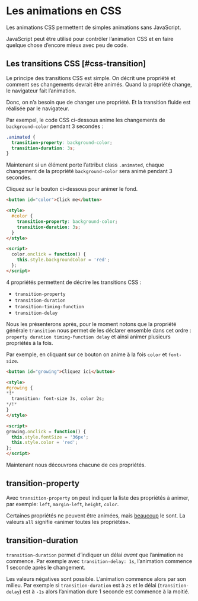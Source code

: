 # Les animations en CSS

Les animations CSS permettent de simples animations sans JavaScript.

JavaScript peut être utilisé pour contrôler l’animation CSS et en faire quelque chose d’encore mieux avec peu de code.

## Les transitions CSS [#css-transition]

Le principe des transitions CSS est simple. On décrit une propriété et comment ses changements devrait être animés. Quand la propriété change, le navigateur fait l’animation.

Donc, on n’a besoin que de changer une propriété. Et la transition fluide est réalisée par le navigateur.

Par exempel, le code CSS ci-dessous anime les changements de `background-color` pendant 3 secondes :


```css
.animated {
  transition-property: background-color;
  transition-duration: 3s;
}
```

Maintenant si un élément porte l’attribut class `.animated`, chaque changement de la propriété `background-color` sera animé pendant 3 secondes.

Cliquez sur le bouton ci-dessous pour animer le fond.

```html run autorun height=60
<button id="color">Click me</button>

<style>
  #color {
    transition-property: background-color;
    transition-duration: 3s;
  }
</style>

<script>
  color.onclick = function() {
    this.style.backgroundColor = 'red';
  };
</script>
```

4 propriétés permettent de décrire les transitions CSS :

- `transition-property`
- `transition-duration`
- `transition-timing-function`
- `transition-delay`

Nous les présenterons après, pour le moment notons que la propriété générale `transition` nous permet de les déclarer ensemble dans cet ordre : `property duration timing-function delay` et ainsi animer plusieurs propriétés à la fois.

Par exemple, en cliquant sur ce bouton on anime à la fois `color` et `font-size`.

```html run height=80 autorun no-beautify
<button id="growing">Cliquez ici</button>

<style>
#growing {
*!*
  transition: font-size 3s, color 2s;
*/!*
}
</style>

<script>
growing.onclick = function() {
  this.style.fontSize = '36px';
  this.style.color = 'red';
};
</script>
```

Maintenant nous découvrons chacune de ces propriétés.

## transition-property

Avec `transition-property` on peut indiquer la liste des propriétés à animer, par exemple: `left`, `margin-left`, `height`, `color`.

Certaines propriétés ne peuvent être animées, mais [beaucoup](http://www.w3.org/TR/css3-transitions/#animatable-properties-) le sont. La valeurs `all` signifie «animer toutes les propriétés».

## transition-duration

`transition-duration` permet d’indiquer un délai *avant* que l’animation ne commence. Par exemple avec `transition-delay: 1s`, l’animation commence 1 seconde après le changement.

Les valeurs négatives sont possible. L’animation commence alors par son milieu. Par exemple si `transition-duration` est à `2s` et le délai (`transition-delay`) est à `-1s` alors l’animation dure 1 seconde est commence à la moitié.
